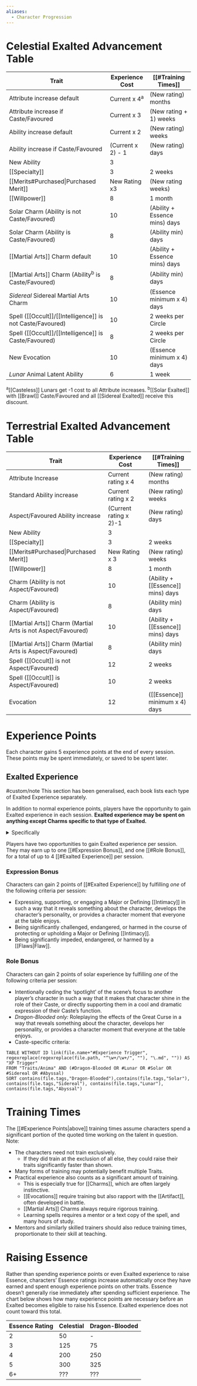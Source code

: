 ```yaml
---
aliases:
  - Character Progression
---
```

# Celestial Exalted Advancement Table

| Trait                                                          | Experience Cost         | [[#Training Times]]           |
| -------------------------------------------------------------- | ----------------------- | ----------------------------- |
| Attribute increase default                                     | Current x 4<sup>a</sup> | (New rating) months           |
| Attribute increase if Caste/Favoured                           | Current x 3             | (New rating + 1) weeks        |
| Ability increase default                                       | Current x 2             | (New rating) weeks            |
| Ability increase if Caste/Favoured                             | (Current x 2) - 1       | (New rating) days             |
| New Ability                                                    | 3                       |                               |
| [[Specialty]]                                                  | 3                       | 2 weeks                       |
| [[Merits#Purchased\|Purchased Merit]]                          | New Rating x3           | (New rating weeks)            |
| [[Willpower]]                                                  | 8                       | 1 month                       |
| Solar Charm (Ability is not Caste/Favoured)                    | 10                      | (Ability + Essence mins) days |
| Solar Charm (Ability is Caste/Favoured)                        | 8                       | (Ability min) days            |
| [[Martial Arts]] Charm default                                 | 10                      | (Ability + Essence mins) days |
| [[Martial Arts]] Charm (Ability<sup>b</sup> is Caste/Favoured) | 8                       | (Ability min) days            |
| *Sidereal* Sidereal Martial Arts Charm                         | 10                      | (Essence minimum x 4) days    |
| Spell ([[Occult]]/[[Intelligence]] is not Caste/Favoured)<br>  | 10                      | 2 weeks per Circle            |
| Spell ([[Occult]]/[[Intelligence]] is Caste/Favoured)          | 8                       | 2 weeks per Circle            |
| New Evocation                                                  | 10                      | (Essence minimum x 4) days    |
| *Lunar* Animal Latent Ability                                  | 6                       | 1 week                        |
<sup>a</sup>[[Casteless]] Lunars get -1 cost to all Attribute increases. 
<sup>b</sup>[[Solar Exalted]] with [[Brawl]] Caste/Favoured and all [[Sidereal Exalted]] receive this discount. 

# Terrestrial Exalted Advancement Table

| Trait                                                        | Experience Cost        | [[#Training Times]]               |
| ------------------------------------------------------------ | ---------------------- | --------------------------------- |
| Attribute Increase                                           | Current rating x 4     | (New rating) months               |
| Standard Ability increase                                    | Current rating x 2     | (New rating) weeks                |
| Aspect/Favoured Ability increase                             | (Current rating x 2)-1 | (New rating) days                 |
| New Ability                                                  | 3                      |                                   |
| [[Specialty]]                                                | 3                      | 2 weeks                           |
| [[Merits#Purchased\|Purchased Merit]]                        | New Rating x 3         | (New rating) weeks                |
| [[Willpower]]                                                | 8                      | 1 month                           |
| Charm (Ability is not Aspect/Favoured)                       | 10                     | (Ability + [[Essence]] mins) days |
| Charm (Ability is Aspect/Favoured)                           | 8                      | (Ability min) days                |
| [[Martial Arts]] Charm (Martial Arts is not Aspect/Favoured) | 10                     | (Ability + [[Essence]] mins) days |
| [[Martial Arts]] Charm (Martial Arts is Aspect/Favoured)     | 8                      | (Ability min) days                |
| Spell ([[Occult]] is not Aspect/Favoured)<br>                | 12                     | 2 weeks                           |
| Spell ([[Occult]] is Aspect/Favoured)                        | 10                     | 2 weeks                           |
| Evocation                                                    | 12                     | ([[Essence]] minimum x 4) days    |

# Experience Points

Each character gains 5 experience points at the end of every session. These points may be spent immediately, or saved to be spent later.
## Exalted Experience
#custom/note This section has been generalised, each book lists each type of Exalted Experience separately.

In addition to normal experience points, players have the opportunity to gain Exalted experience in each session. **Exalted experience may be spent on anything except Charms specific to that type of Exalted.**

<details><summary>Specifically</summary>Attributes, Abilities, Specialties, Merits, Willpower, Martial Arts Charms, Evocations, and spells are all valid, as are things like spirit Charms learned with the Eclipse anima power, sorcerous workings, or Charms with experience point costs in their activation. </details>

Players have two opportunities to gain Exalted experience per session. They may earn up to one [[#Expression Bonus]], and one [[#Role Bonus]], for a total of up to 4 [[#Exalted Experience]] per session.

### Expression Bonus
Characters can gain 2 points of [[#Exalted Experience]] by fulfilling *one* of the following criteria per session: 
- Expressing, supporting, or engaging a Major or Defining [[Intimacy]] in such a way that it reveals something about the character, develops the character’s personality, or provides a character moment that everyone at the table enjoys. 
- Being significantly challenged, endangered, or harmed in the course of protecting or upholding a Major or Defining [[Intimacy]]. 
- Being significantly impeded, endangered, or harmed by a [[Flaws|Flaw]].

### Role Bonus
Characters can gain 2 points of solar experience by fulfilling *one* of the following criteria per session: 
- Intentionally ceding the ‘spotlight’ of the scene’s focus to another player’s character in such a way that it makes that character shine in the role of their Caste, or directly supporting them in a cool and dramatic expression of their Caste’s function.
- *Dragon-Blooded only:* Roleplaying the effects of the Great Curse in a way that reveals something about the character, develops her personality, or provides a character moment that everyone at the table enjoys.
- Caste-specific criteria:
```dataview
TABLE WITHOUT ID link(file.name+"#Experience Trigger", regexreplace(regexreplace(file.path, "^\w+/\w+/", ""), "\.md", "")) AS "XP Trigger"
FROM "Traits/Anima" AND (#Dragon-Blooded OR #Lunar OR #Solar OR #Sidereal OR #Abyssal)
SORT contains(file.tags,"Dragon-Blooded"),contains(file.tags,"Solar"), contains(file.tags,"Sidereal"), contains(file.tags,"Lunar"), contains(file.tags,"Abyssal")
```

# Training Times
The [[#Experience Points|above]] training times assume characters spend a significant portion of the quoted time working on the talent in question. Note:
- The characters need not train exclusively.
	- If they did train at the exclusion of all else, they could raise their traits significantly faster than shown.
- Many forms of training may potentially benefit multiple Traits. 
- Practical experience also counts as a significant amount of training. 
	- This is especially true for [[Charms]], which are often largely instinctive.
	- [[Evocations]] require training but also rapport with the [[Artifact]], often developed in battle.
	- [[Martial Arts]] Charms always require rigorous training.
	- Learning spells requires a mentor or a text copy of the spell, and many hours of study.
- Mentors and similarly skilled trainers should also reduce training times, proportionate to their skill at teaching.

# Raising Essence
Rather than spending experience points or even Exalted experience to raise Essence, characters’ Essence ratings increase automatically once they have earned and spent enough experience points on other traits. Essence doesn’t generally rise immediately after spending sufficient experience. The chart below shows how many experience points are necessary before an Exalted becomes eligible to raise his Essence. Exalted experience does not count toward this total.


| Essence Rating | Celestial | Dragon-Blooded |
| -------------- | --------- | -------------- |
| 2              | 50        | -              |
| 3              | 125       | 75             |
| 4              | 200       | 250            |
| 5              | 300       | 325            |
| 6+             | ???       | ???            |
